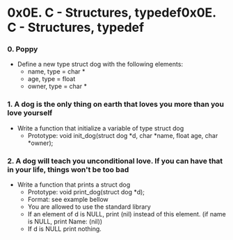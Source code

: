 # 0x0E. C - Structures, typedef0x0E. C - Structures, typedef

### 0. Poppy
- Define a new type struct dog with the following elements:
	- name, type = char *
	- age, type = float
	- owner, type = char *

### 1. A dog is the only thing on earth that loves you more than you love yourself
- Write a function that initialize a variable of type struct dog
	- Prototype: void init_dog(struct dog *d, char *name, float age, char *owner);

### 2. A dog will teach you unconditional love. If you can have that in your life, things won't be too bad
- Write a function that prints a struct dog
	- Prototype: void print_dog(struct dog *d);
	- Format: see example bellow
	- You are allowed to use the standard library
	- If an element of d is NULL, print (nil) instead of this element. (if name is NULL, print Name: (nil))
	- If d is NULL print nothing.
